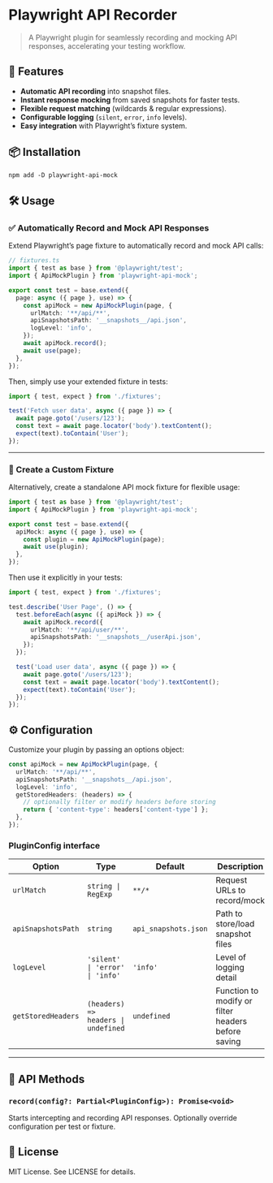 # Playwright API Recorder

> A Playwright plugin for seamlessly recording and mocking API responses, accelerating your testing workflow.

## 🚀 Features
- **Automatic API recording** into snapshot files.
- **Instant response mocking** from saved snapshots for faster tests.
- **Flexible request matching** (wildcards & regular expressions).
- **Configurable logging** (`silent`, `error`, `info` levels).
- **Easy integration** with Playwright’s fixture system.

## 📦 Installation

```shell
npm add -D playwright-api-mock
```

## 🛠️ Usage

### ✅ Automatically Record and Mock API Responses

Extend Playwright’s page fixture to automatically record and mock API calls:

```typescript
// fixtures.ts
import { test as base } from '@playwright/test';
import { ApiMockPlugin } from 'playwright-api-mock';

export const test = base.extend({
  page: async ({ page }, use) => {
    const apiMock = new ApiMockPlugin(page, {
      urlMatch: '**/api/**',
      apiSnapshotsPath: '__snapshots__/api.json',
      logLevel: 'info',
    });
    await apiMock.record();
    await use(page);
  },
});
```

Then, simply use your extended fixture in tests:

```typescript
import { test, expect } from './fixtures';

test('Fetch user data', async ({ page }) => {
  await page.goto('/users/123');
  const text = await page.locator('body').textContent();
  expect(text).toContain('User');
});
```

---

### 🔧 Create a Custom Fixture

Alternatively, create a standalone API mock fixture for flexible usage:

```typescript
import { test as base } from '@playwright/test';
import { ApiMockPlugin } from 'playwright-api-mock';

export const test = base.extend({
  apiMock: async ({ page }, use) => {
    const plugin = new ApiMockPlugin(page);
    await use(plugin);
  },
});
```

Then use it explicitly in your tests:

```typescript
import { test, expect } from './fixtures';

test.describe('User Page', () => {
  test.beforeEach(async ({ apiMock }) => {
    await apiMock.record({
      urlMatch: '**/api/user/**',
      apiSnapshotsPath: '__snapshots__/userApi.json',
    });
  });

  test('Load user data', async ({ page }) => {
    await page.goto('/users/123');
    const text = await page.locator('body').textContent();
    expect(text).toContain('User');
  });
});
```

## ⚙️ Configuration

Customize your plugin by passing an options object:

```typescript
const apiMock = new ApiMockPlugin(page, {
  urlMatch: '**/api/**',
  apiSnapshotsPath: '__snapshots__/api.json',
  logLevel: 'info',
  getStoredHeaders: (headers) => {
    // optionally filter or modify headers before storing
    return { 'content-type': headers['content-type'] };
  },
});
```

### PluginConfig interface

| Option             | Type                                 | Default              | Description                                      |
|--------------------|--------------------------------------|----------------------|--------------------------------------------------|
| `urlMatch`         | `string \| RegExp`                   | `**/*`               | Request URLs to record/mock                      |
| `apiSnapshotsPath` | `string`                             | `api_snapshots.json` | Path to store/load snapshot files                |
| `logLevel`         | `'silent' \| 'error' \| 'info'`      | `'info'`             | Level of logging detail                          |
| `getStoredHeaders` | `(headers) => headers \| undefined`  | `undefined`          | Function to modify or filter headers before saving|

---

## 📖 API Methods

### `record(config?: Partial<PluginConfig>): Promise<void>`

Starts intercepting and recording API responses. Optionally override configuration per test or fixture.

## 📜 License

MIT License. See LICENSE for details.
